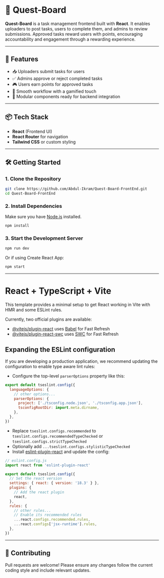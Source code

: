 
# 🧭 Quest-Board

**Quest-Board** is a task management frontend built with **React**. It enables uploaders to post tasks, users to complete them, and admins to review submissions. Approved tasks reward users with points, encouraging accountability and engagement through a rewarding experience.

---

## 🚀 Features

- 📥 Uploaders submit tasks for users
- ✅ Admins approve or reject completed tasks
- 🎮 Users earn points for approved tasks
- 🔄 Smooth workflow with a gamified touch
- 🔐 Modular components ready for backend integration

---

## 📦 Tech Stack

- **React** (Frontend UI)
- **React Router** for navigation
- **Tailwind CSS** or custom styling
---

## 🛠️ Getting Started

### 1. Clone the Repository

```bash
git clone https://github.com/Abdul-Ikram/Quest-Board-FrontEnd.git
cd Quest-Board-FrontEnd
```

### 2. Install Dependencies

Make sure you have [Node.js](https://nodejs.org/) installed.

```bash
npm install
```

### 3. Start the Development Server

```bash
npm run dev
```

Or if using Create React App:

```bash
npm start
```
----------

# React + TypeScript + Vite

This template provides a minimal setup to get React working in Vite with HMR and some ESLint rules.

Currently, two official plugins are available:

- [@vitejs/plugin-react](https://github.com/vitejs/vite-plugin-react/blob/main/packages/plugin-react/README.md) uses [Babel](https://babeljs.io/) for Fast Refresh
- [@vitejs/plugin-react-swc](https://github.com/vitejs/vite-plugin-react-swc) uses [SWC](https://swc.rs/) for Fast Refresh

## Expanding the ESLint configuration

If you are developing a production application, we recommend updating the configuration to enable type aware lint rules:

- Configure the top-level `parserOptions` property like this:

```js
export default tseslint.config({
  languageOptions: {
    // other options...
    parserOptions: {
      project: ['./tsconfig.node.json', './tsconfig.app.json'],
      tsconfigRootDir: import.meta.dirname,
    },
  },
})
```

- Replace `tseslint.configs.recommended` to `tseslint.configs.recommendedTypeChecked` or `tseslint.configs.strictTypeChecked`
- Optionally add `...tseslint.configs.stylisticTypeChecked`
- Install [eslint-plugin-react](https://github.com/jsx-eslint/eslint-plugin-react) and update the config:

```js
// eslint.config.js
import react from 'eslint-plugin-react'

export default tseslint.config({
  // Set the react version
  settings: { react: { version: '18.3' } },
  plugins: {
    // Add the react plugin
    react,
  },
  rules: {
    // other rules...
    // Enable its recommended rules
    ...react.configs.recommended.rules,
    ...react.configs['jsx-runtime'].rules,
  },
})
```
----------
## 📌 Contributing

Pull requests are welcome! Please ensure any changes follow the current coding style and include relevant updates.
